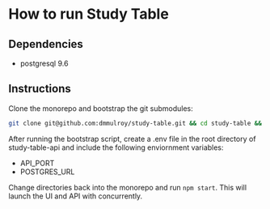 # How to run Study Table

## Dependencies
 - postgresql 9.6

## Instructions
Clone the monorepo and bootstrap the git submodules:
```bash
git clone git@github.com:dmmulroy/study-table.git && cd study-table && ./bootstrap.sh 
```

After running the bootstrap script, create a .env file in the root directory of study-table-api and include the following enviornment variables:
- API_PORT
- POSTGRES_URL

Change directories back into the monorepo and run `npm start`.  This will launch the UI and API with concurrently.
